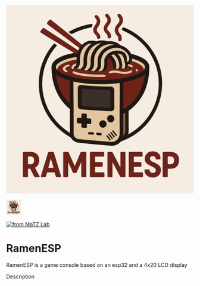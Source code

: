 ![RamenESP](https://github.com/thopinkrotu/RamenESP/blob/main/assets/ramenesp_logo.png?raw=true)

<img src="https://github.com/thopinkrotu/RamenESP/blob/main/assets/ramenesp_logo.png?raw=true" width="40"/>

[![from MaTZ Lab](https://www.matz.uni-luebeck.de/matz-lab)](Origin)

RamenESP
===========
RamenESP is a game console based on an esp32 and a  4x20 LCD display

Description
